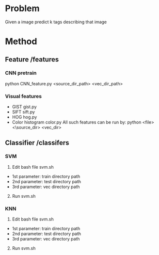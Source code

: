 # Problem
Given a image predict k tags describing that image 

# Method

## Feature /features
### CNN pretrain
python CNN_feature.py \<source_dir_path\> \<vec_dir_path\>

### Visual features
* GIST gist.py 
* SIFT sift.py 
* HOG hog.py 
* Color histogram color.py 
All such features can be run by: 
python \<file\> <\source_dir\> \<vec_dir\>

## Classifier /classifers
### SVM 
1. Edit bash file svm.sh 
* 1st parameter: train directory path 
* 2nd parameter: test directory path 
* 3rd parameter: vec directory path 

2. Run svm.sh 
### KNN
1. Edit bash file svm.sh 
* 1st parameter: train directory path 
* 2nd parameter: test directory path 
* 3rd parameter: vec directory path 

2. Run svm.sh 

